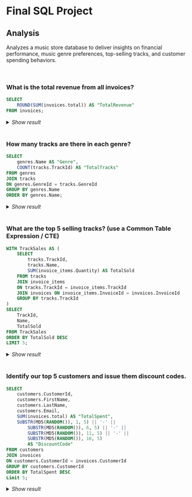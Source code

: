# Final SQL Project

## Analysis
Analyzes a music store database to deliver insights on financial performance, music genre preferences, top-selling tracks, and customer spending behaviors.

<br>

### What is the total revenue from all invoices?
```SQL
SELECT
    ROUND(SUM(invoices.total)) AS "TotalRevenue"
FROM invoices;
```
<details>
  <summary><i>Show result</i></summary>
  
| TotalRevenue |
|--------------|
| 2329         |
</details>

<br>

### How many tracks are there in each genre?
```SQL
SELECT
    genres.Name AS "Genre",
    COUNT(tracks.TrackId) AS "TotalTracks"
FROM genres
JOIN tracks
ON genres.GenreId = tracks.GenreId
GROUP BY genres.Name
ORDER BY genres.Name;
```
<details>
  <summary><i>Show result</i></summary>
  
| Genre             | TotalTracks |
|:------------------|------------:|
| Alternative       | 40          |
| Alternative & Punk| 332         |
| Blues             | 81          |
| Bossa Nova        | 15          |
| Classical         | 74          |
| Comedy            | 17          |
| Drama             | 64          |
| Easy Listening    | 24          |
| Electronica/Dance | 30          |
| Heavy Metal       | 28          |
| Hip Hop/Rap       | 35          |
| Jazz              | 130         |
| Latin             | 579         |
| Metal             | 374         |
| Opera             | 1           |
| Pop               | 48          |
| R&B/Soul          | 61          |
| Reggae            | 58          |
| Rock              | 1297        |
| Rock And Roll     | 12          |
| Sci Fi & Fantasy  | 26          |
| Science Fiction   | 13          |
| Soundtrack        | 43          |
| TV Shows          | 93          |
| World             | 28          |
</details>

<br>

### What are the top 5 selling tracks? (use a Common Table Expression / CTE)
```SQL
WITH TrackSales AS (
    SELECT
        tracks.TrackId,
        tracks.Name,
        SUM(invoice_items.Quantity) AS TotalSold
    FROM tracks
    JOIN invoice_items 
    ON tracks.TrackId = invoice_items.TrackId
    JOIN invoices ON invoice_items.InvoiceId = invoices.InvoiceId
    GROUP BY tracks.TrackId
)
SELECT
    TrackId,
    Name,
    TotalSold
FROM TrackSales
ORDER BY TotalSold DESC
LIMIT 5;
```
<details>
  <summary><i>Show result</i></summary>
  
| TrackId | Name             | TotalSold |
|---------|------------------|-----------|
| 2       | Balls to the Wall| 2         |
| 8       | Inject The Venom | 2         |
| 9       | Snowballed       | 2         |
| 20      | Overdose         | 2         |
| 32      | Deuces Are Wild  | 2         |
</details>

<br>

### Identify our top 5 customers and issue them discount codes.
```SQL
SELECT
    customers.CustomerId,
    customers.FirstName,
    customers.LastName,
    customers.Email,
    SUM(invoices.total) AS "TotalSpent",
    SUBSTR(MD5(RANDOM()), 1, 5) || '-' || 
        SUBSTR(MD5(RANDOM()), 6, 5) || '-' ||
        SUBSTR(MD5(RANDOM()), 11, 5) || '-' ||
        SUBSTR(MD5(RANDOM()), 16, 5) 
        AS "DiscountCode"
FROM customers
JOIN invoices
ON customers.CustomerId = invoices.CustomerId
GROUP BY customers.CustomerId
ORDER BY TotalSpent DESC
Limit 5;
```
<details>
  <summary><i>Show result</i></summary>
  
| CustomerId | FirstName   | LastName    | Email                        | TotalSpent | DiscountCode             |
|------------|-------------|-------------|------------------------------|------------|--------------------------|
| 6          | Helena      | Holý        | hholy@gmail.com              | 49.62      | 3dc70-2eb90-ea0d0-7eb4b  |
| 26         | Richard     | Cunningham  | ricunningham@hotmail.com     | 47.62      | 31f25-167f4-2500b-9c778  |
| 57         | Luis        | Rojas       | luisrojas@yahoo.cl           | 46.62      | 3d65b-605ce-651ef-b416d  |
| 45         | Ladislav    | Kovács      | ladislav_kovacs@apple.hu     | 45.62      | 51f33-26e82-60e75-743f5  |
| 46         | Hugh        | O'Reilly    | hughoreilly@apple.ie         | 45.62      | 82f5f-3905b-f5312-2f57f  |
</details>

<br>
